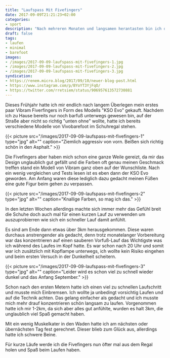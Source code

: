 ```yaml
---
title: "Laufspass Mit Fivefingers"
date: 2017-09-09T21:21:23+02:00
categories:
- sport
description: "Nach mehreren Monaten und langsamen herantasten bin ich diese Woche die ersten Kilometer in meinen Fivefinger Laufschuhen gelaufen. Spaß pur, aber anstrengend."
draft: false
tags:
- laufen
- minimal
- barefoot
images:
- /images/2017-09-09-laufspass-mit-fivefingers-1.jpg
- /images/2017-09-09-laufspass-mit-fivefingers-2.jpg
- /images/2017-09-09-laufspass-mit-fivefingers-3.jpg
syndication:
- https://renem.micro.blog/2017/09/10/neuer-blog-post.html
- https://www.instagram.com/p/BYoYT3YjFqO/
- https://twitter.com/rretsiem/status/906957613572730881
---
```




Dieses Frühjahr hatte ich mir endlich nach langem Überlegen mein erstes paar Vibram Fiverfingers in Form des Modells "KSO Evo" gekauft. Nachdem ich zu Hause bereits nur noch barfuß unterwegs gewesen bin, auf der Straße aber nicht so richtig "unten ohne" wollte, hatte ich bereits verschiedene Modelle von Vivobarefoot im Schuhregal stehen.

{{< picture src="/images/2017-09-09-laufspass-mit-fivefingers-1" type="jpg" alt="" caption="Ziemlich aggressiv von vorn. Beißen sich richtig schön in den Asphalt." >}}

Die Fivefingers aber haben mich schon eine ganze Weile gereizt, da mir das Design unglaublich gut gefällt und die Farben oft genau meinen Geschmack treffen stand ein Modell von Vibram ganz oben auf der Wunschliste. Nach ein wenig vergleichen und Tests lesen ist es eben dann der KSO Evo geworden. Am Anfang waren diese lediglich dazu gedacht meinen Füßen eine gute Figur beim gehen zu verpassen.

{{< picture src="/images/2017-09-09-laufspass-mit-fivefingers-2" type="jpg" alt="" caption="Knallige Farben, so mag ich das." >}}

In den letzten Wochen allerdings machte sich immer mehr das Gefühl breit die Schuhe doch auch mal für einen kurzen Lauf zu verwenden um auszuprobierren wie sich ein schneller Lauf damit anfühlt.

Es sind am Ende dann etwas über 3km herausgekommen. Diese waren durchaus anstrengender als gedacht, denn trotz monatelanger Vorbereitung war das konzentrieren auf einen sauberen Vorfuß-Lauf das Wichtigste was ich während des Laufes im Kopf hatte. Es war schon nach 20 Uhr und somit war ich zusätzlich mit Kopflampe unterwegs, ich wollte kein Risiko eingehen und beim ersten Versuch in der Dunkelheit scheitern.

{{< picture src="/images/2017-09-09-laufspass-mit-fivefingers-3" type="jpg" alt="" caption="Leider wird es schon viel zu schnell wieder dunkel und das Anfang September." >}}

Schon nach den ersten Metern hatte ich einen viel zu schnellen Laufschritt und musste mich Einbremsen. Ich wollte ja unbedingt vorsichtig Laufen und auf die Technik achten. Das gelang einfacher als gedacht und ich musste mich mehr drauf konzentrieren schön langsam zu laufen. Vorgenommen hatte ich mir 1-2km, da sich aber alles gut anfühlte, wurden es halt 3km, die unglaublich viel Spaß gemacht haben.

Mit ein wenig Muskelkater in den Waden hatte ich am nächsten oder übernächsten Tag fest gerechnet. Dieser blieb zum Glück aus, allerdings hatte ich schwere Beine.

Für kurze Läufe werde ich die Fivefingers nun öfter mal aus dem Regal holen und Spaß beim Laufen haben.
